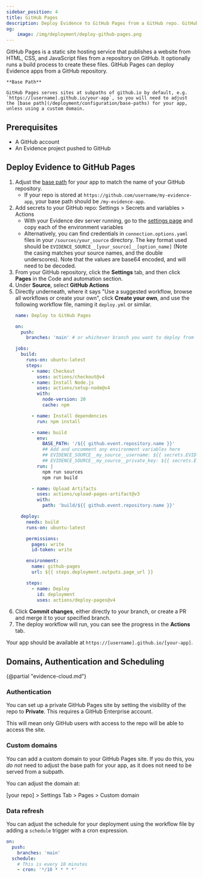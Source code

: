 ```yaml
---
sidebar_position: 4
title: GitHub Pages
description: Deploy Evidence to GitHub Pages from a GitHub repo. GitHub Pages can be private to your org, support custom domains, and using Actions for data refresh.
og:
    image: /img/deployment/deploy-github-pages.png
---
```


GitHub Pages is a static site hosting service that publishes a website from HTML, CSS, and JavaScript files from a repository on GitHub. It optionally runs a build process to create these files. GitHub Pages can deploy Evidence apps from a GitHub repository.

<Alert status="warning">

    **Base Path**

    GitHub Pages serves sites at subpaths of github.io by default, e.g. `https://[username].github.io/your-app`, so you will need to adjust the [base path](/deployment/configuration/base-paths) for your app, unless using a custom domain.
</Alert>

## Prerequisites

- A GitHub account
- An Evidence project pushed to GitHub

## Deploy Evidence to GitHub Pages

1. Adjust the [base path](/deployment/configuration/base-paths) for your app to match the name of your GitHub repository. 
    - If your repo is stored at `https://github.com/username/my-evidence-app`, your base path should be `/my-evidence-app`.
1. Add secrets to your GitHub repo: Settings > Secrets and variables > Actions
    - With your Evidence dev server running, go to the <a href=http://localhost:3000/settings#deploy target="_blank" class="markdown">settings page</a> and copy each of the environment variables
    - Alternatively, you can find credentials in `connection.options.yaml` files in your `/sources/your_source` directory. The key format used should be `EVIDENCE_SOURCE__[your_source]__[option_name]` (Note the casing matches your source names, and the double underscores). Note that the values are base64 encoded, and will need to be decoded.
1. From your GitHub repository, click the **Settings** tab, and then click **Pages** in the Code and automation section.
1. Under **Source**, select **GitHub Actions**
1. Directly underneath, where it says "Use a suggested workflow, browse all workflows or create your own", click **Create your own**, and use the following workflow file, naming it `deploy.yml` or similar. 
    ```yaml
    name: Deploy to GitHub Pages

    on:
      push:
        branches: 'main' # or whichever branch you want to deploy from

    jobs:
      build:
        runs-on: ubuntu-latest
        steps:
          - name: Checkout
            uses: actions/checkout@v4
          - name: Install Node.js
            uses: actions/setup-node@v4
            with:
              node-version: 20
              cache: npm

          - name: Install dependencies
            run: npm install

          - name: build
            env:
              BASE_PATH: '/${{ github.event.repository.name }}'
              ## Add and uncomment any environment variables here
              ## EVIDENCE_SOURCE__my_source__username: ${{ secrets.EVIDENCE_SOURCE__MY_SOURCE__USERNAME }}
              ## EVIDENCE_SOURCE__my_source__private_key: ${{ secrets.EVIDENCE_SOURCE__MY_SOURCE__PRIVATE_KEY }}
            run: |
              npm run sources
              npm run build

          - name: Upload Artifacts
            uses: actions/upload-pages-artifact@v3
            with:
              path: 'build/${{ github.event.repository.name }}'

      deploy:
        needs: build
        runs-on: ubuntu-latest

        permissions:
          pages: write
          id-token: write

        environment:
          name: github-pages
          url: ${{ steps.deployment.outputs.page_url }}

        steps:
          - name: Deploy
            id: deployment
            uses: actions/deploy-pages@v4
    ```
1. Click **Commit changes**, either directly to your branch, or create a PR and merge it to your specified branch.
1. The deploy workflow will run, you can see the progress in the **Actions** tab.

Your app should be available at `https://[username].github.io/[your-app]`.

## Domains, Authentication and Scheduling

{@partial "evidence-cloud.md"}

### Authentication

You can set up a private GitHub Pages site by setting the visibility of the repo to **Private**. This requires a GitHub Enterprise account.

This will mean only GitHub users with access to the repo will be able to access the site.

### Custom domains

You can add a custom domain to your GitHub Pages site. If you do this, you _do not_ need to adjust the base path for your app, as it does not need to be served from a subpath.

You can adjust the domain at:

[your repo] > Settings Tab > Pages > Custom domain

### Data refresh

You can adjust the schedule for your deployment using the workflow file by adding a `schedule` trigger with a cron expression.

```yaml
on:
  push:
    branches: 'main'
  schedule:
    # This is every 10 minutes
    - cron: '*/10 * * * *' 
```